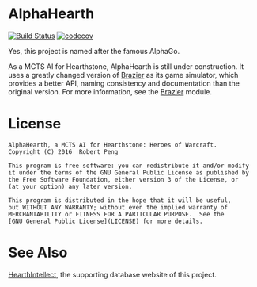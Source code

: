# AlphaHearth

[![Build Status](https://travis-ci.org/AlphaHearth/AlphaHearth.svg?branch=master)](https://travis-ci.org/AlphaHearth/AlphaHearth)
[![codecov](https://codecov.io/gh/AlphaHearth/AlphaHearth/branch/master/graph/badge.svg)](https://codecov.io/gh/AlphaHearth/AlphaHearth)

Yes, this project is named after the famous AlphaGo.

As a MCTS AI for Hearthstone, AlphaHearth is still under construction. It uses a greatly changed version of
[Brazier](https://github.com/HearthSim/Brazier) as its game simulator, which provides a better API, naming
consistency and documentation than the original version. For more information, see the [Brazier](Brazier) module.

# License

    AlphaHearth, a MCTS AI for Hearthstone: Heroes of Warcraft.
    Copyright (C) 2016  Robert Peng

    This program is free software: you can redistribute it and/or modify
    it under the terms of the GNU General Public License as published by
    the Free Software Foundation, either version 3 of the License, or
    (at your option) any later version.

    This program is distributed in the hope that it will be useful,
    but WITHOUT ANY WARRANTY; without even the implied warranty of
    MERCHANTABILITY or FITNESS FOR A PARTICULAR PURPOSE.  See the
    [GNU General Public License](LICENSE) for more details.

# See Also

[HearthIntellect](https://github.com/AlphaHearth/HearthIntellect), the supporting database website
of this project.
